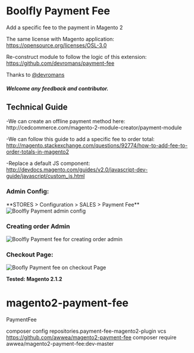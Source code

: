 # Boolfly Payment Fee
Add a specific fee to the payment in Magento 2

The same license with Magento application: https://opensource.org/licenses/OSL-3.0

Re-construct module to follow the logic of this extension: https://github.com/devromans/payment-fee

Thanks to <a href="https://github.com/devromans">@devromans</a>

<h5>Welcome any feedback and contributor.</h5>

<h2>Technical Guide</h2>
-We can create an offline payment method here: http://cedcommerce.com/magento-2-module-creator/payment-module

-We can follow this guide to add a specific fee to order total: http://magento.stackexchange.com/questions/92774/how-to-add-fee-to-order-totals-in-magento2

-Replace a default JS component: http://devdocs.magento.com/guides/v2.0/javascript-dev-guide/javascript/custom_js.html 

<h3>Admin Config:</h3> 
**STORES > Configuration > SALES > Payment Fee**

<img src="https://github.com/mrkhoa99/Boolfly_payment_fee/blob/master/screenshots/Payment%20admin%20config.png" alt="Boolfly Payment admin config"/>

<h3>Creating order Admin</h3>

<img src="https://github.com/mrkhoa99/Boolfly_payment_fee/blob/master/screenshots/Create%20order%20admin.png" alt="Boolfly Payment fee for creating order admin"/>

<h3>Checkout Page:</h3>

<img src="https://github.com/mrkhoa99/Boolfly_payment_fee/blob/master/screenshots/One%20Page%20Checkout.png" alt="Boofly Payment fee on checkout Page"/>

**Tested: Magento 2.1.2**

# magento2-payment-fee
PaymentFee

composer config repositories.payment-fee-magento2-plugin vcs https://github.com/awwea/magento2-payment-fee
composer require awwea/magento2-payment-fee:dev-master
